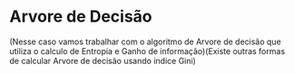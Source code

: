 # Arvore de Decisão


(Nesse caso vamos trabalhar com o algoritmo de Arvore de decisão que utiliza o calculo de Entropia e Ganho de informação)(Existe outras formas de calcular Arvore de decisão usando indice Gini)
